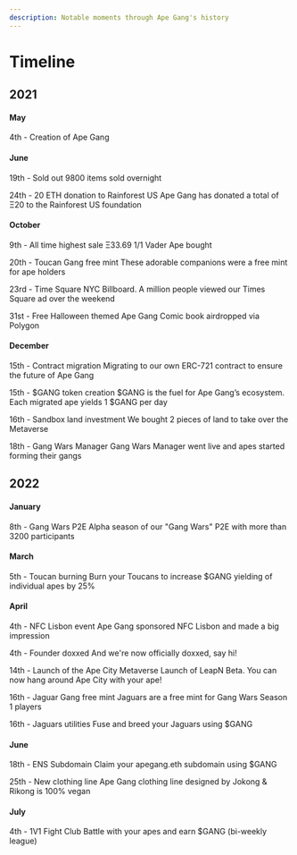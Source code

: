 ```yaml
---
description: Notable moments through Ape Gang's history
---
```


# Timeline

## 2021

#### May

4th - Creation of Ape Gang

#### June

19th - Sold out 9800 items sold overnight&#x20;

24th - 20 ETH donation to Rainforest US Ape Gang has donated a total of Ξ20 to the Rainforest US foundation&#x20;

#### October

9th - All time highest sale Ξ33.69 1/1 Vader Ape bought&#x20;

20th - Toucan Gang free mint These adorable companions were a free mint for ape holders&#x20;

23rd - Time Square NYC Billboard. A million people viewed our Times Square ad over the weekend&#x20;

31st - Free Halloween themed Ape Gang Comic book airdropped via Polygon&#x20;

#### December

15th - Contract migration Migrating to our own ERC-721 contract to ensure the future of Ape Gang&#x20;

15th - $GANG token creation $GANG is the fuel for Ape Gang’s ecosystem. Each migrated ape yields 1 $GANG per day&#x20;

16th - Sandbox land investment We bought 2 pieces of land to take over the Metaverse&#x20;

18th - Gang Wars Manager Gang Wars Manager went live and apes started forming their gangs&#x20;

## 2022

#### January

8th - Gang Wars P2E Alpha season of our "Gang Wars" P2E with more than 3200 participants&#x20;

#### March

5th - Toucan burning Burn your Toucans to increase $GANG yielding of individual apes by 25%&#x20;

#### April

4th - NFC Lisbon event Ape Gang sponsored NFC Lisbon and made a big impression&#x20;

4th - Founder doxxed And we're now officially doxxed, say hi!&#x20;

14th - Launch of the Ape City Metaverse Launch of LeapN Beta. You can now hang around Ape City with your ape!&#x20;

16th - Jaguar Gang free mint Jaguars are a free mint for Gang Wars Season 1 players&#x20;

16th - Jaguars utilities Fuse and breed your Jaguars using $GANG&#x20;

#### June

18th - ENS Subdomain Claim your apegang.eth subdomain using $GANG&#x20;

25th - New clothing line Ape Gang clothing line designed by Jokong & Rikong is 100% vegan&#x20;

#### July

4th - 1V1 Fight Club Battle with your apes and earn $GANG (bi-weekly league)
